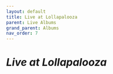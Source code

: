 ```yaml
---
layout: default
title: Live at Lollapalooza
parent: Live Albums
grand_parent: Albums
nav_order: 7
---
```


# *Live at Lollapalooza*

